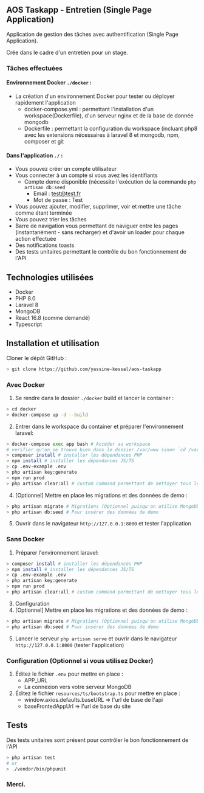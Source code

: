 
## AOS Taskapp - Entretien (Single Page Application)  
  
Application de gestion des tâches avec authentification (Single Page Application).  
  
Crée dans le cadre d'un entretien pour un stage.  

### Tâches effectuées

#### Environnement Docker `./docker` :
- La création d'un environnement Docker pour tester ou déployer rapidement l'application 
	- docker-compose.yml : permettant l'installation d'un workspace(Dockerfile), d'un serveur nginx et de la base de donnée mongodb
	- Dockerfile : permettant la configuration du workspace  (incluant php8 avec les extensions nécessaires à laravel 8 et mongodb, npm, composer et git

#### Dans l'application `./` :  
- Vous pouvez créer un compte utilisateur
- Vous connecter à un compte si vous avez les identifiants
	- Compte demo disponible (nécessite l'exécution de la commande `php artisan db:seed`
		- Email : test@test.fr
		- Mot de passe : Test
- Vous pouvez ajouter, modifier, supprimer, voir et mettre une tâche comme étant terminée
- Vous pouvez trier les tâches
- Barre de navigation vous permettant de naviguer entre les pages (instantanément - sans recharger) et d'avoir un loader pour chaque action effectuée 
- Des notifications toasts
- Des tests unitaires permettant le contrôle du bon fonctionnement de l'API

## Technologies utilisées  
  
- Docker 
- PHP 8.0  
- Laravel 8
- MongoDB  
- React 16.8 (comme demandé)  
- Typescript

## Installation et utilisation
Cloner le dépôt GitHub :
```bash
> git clone https://github.com/yassine-kessal/aos-taskapp
```
### Avec Docker
1. Se rendre dans le dossier `./docker` build et lancer le container :
```bash
> cd docker
> docker-compose up -d --build
``` 
2. Entrer dans le workspace du container et préparer l'environnement laravel:
```bash
> docker-compose exec app bash # Accéder au workspace
# verifier qu'on se trouve bien dans le dossier /var/www sinon `cd /var/www`
> composer install # installer les dépendances PHP
> npm install # installer les dépendances JS/TS
> cp .env-example .env
> php artisan key:generate
> npm run prod 
> php artisan clear:all # custom command permettant de nettoyer tous les caches
```
4. [Optionnel] Mettre en place les migrations et des données de demo :
```bash
> php artisan migrate # Migrations (Optionnel puisqu'on utilise MongoDB)
> php artisan db:seed # Pour insérer des données de demo
```
5. Ouvrir dans le navigateur `http://127.0.0.1:8000`  et tester l'application

### Sans Docker

1. Préparer l'environnement laravel:
```bash
> composer install # installer les dépendances PHP
> npm install # installer les dépendances JS/TS
> cp .env-example .env
> php artisan key:generate
> npm run prod 
> php artisan clear:all # custom command permettant de nettoyer tous les caches
```
3. Configuration
2. [Optionnel] Mettre en place les migrations et des données de demo :
```bash
> php artisan migrate # Migrations (Optionnel puisqu'on utilise MongoDB)
> php artisan db:seed # Pour insérer des données de demo
```
5. Lancer le serveur `php artisan serve` et ouvrir dans le navigateur `http://127.0.0.1:8000`  (tester l'application)

### Configuration (Optionnel si vous utilisez Docker)
1. Éditez le fichier `.env` pour mettre en place :
	- APP_URL
	- La connexion vers votre serveur MongoDB
2. Éditez le fichier `resources/ts/bootstrap.ts` pour mettre en place :
	- window.axios.defaults.baseURL => l'url de base de l'api
	- baseFrontedAppUrl => l'url de base du site

## Tests
Des tests unitaires sont présent pour contrôler le bon fonctionnement de l'API 
```bash
> php artisan test
# or
> ./vendor/bin/phpunit
```
### Merci.